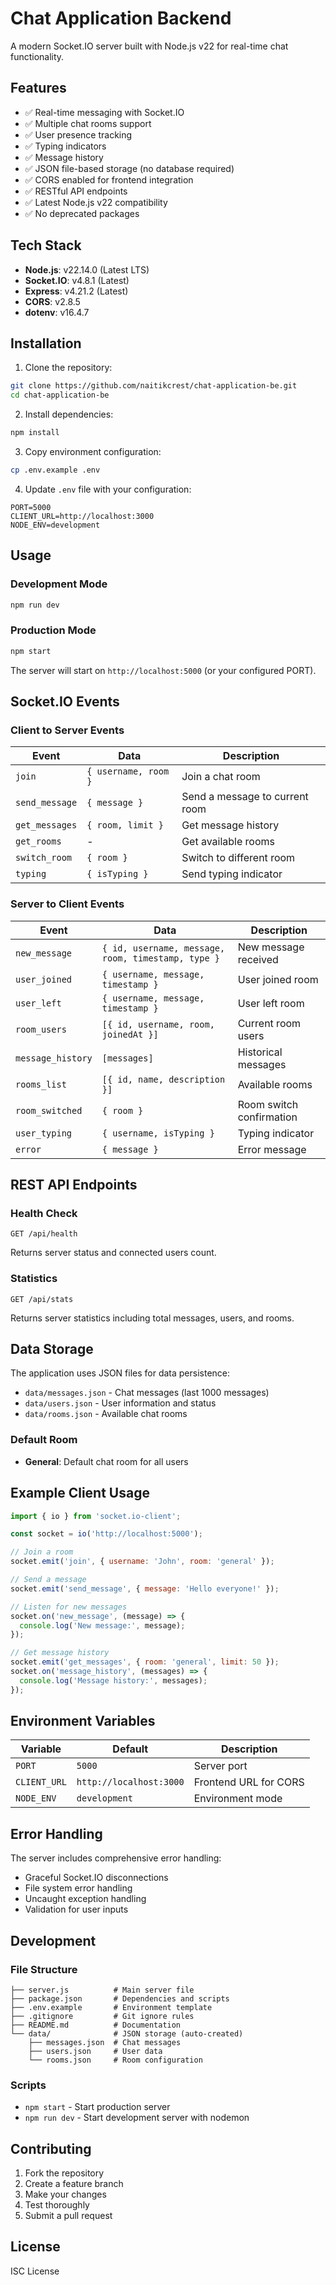 # Chat Application Backend

A modern Socket.IO server built with Node.js v22 for real-time chat functionality.

## Features

- ✅ Real-time messaging with Socket.IO
- ✅ Multiple chat rooms support
- ✅ User presence tracking
- ✅ Typing indicators
- ✅ Message history
- ✅ JSON file-based storage (no database required)
- ✅ CORS enabled for frontend integration
- ✅ RESTful API endpoints
- ✅ Latest Node.js v22 compatibility
- ✅ No deprecated packages

## Tech Stack

- **Node.js**: v22.14.0 (Latest LTS)
- **Socket.IO**: v4.8.1 (Latest)
- **Express**: v4.21.2 (Latest)
- **CORS**: v2.8.5
- **dotenv**: v16.4.7

## Installation

1. Clone the repository:
```bash
git clone https://github.com/naitikcrest/chat-application-be.git
cd chat-application-be
```

2. Install dependencies:
```bash
npm install
```

3. Copy environment configuration:
```bash
cp .env.example .env
```

4. Update `.env` file with your configuration:
```env
PORT=5000
CLIENT_URL=http://localhost:3000
NODE_ENV=development
```

## Usage

### Development Mode
```bash
npm run dev
```

### Production Mode
```bash
npm start
```

The server will start on `http://localhost:5000` (or your configured PORT).

## Socket.IO Events

### Client to Server Events

| Event | Data | Description |
|-------|------|-------------|
| `join` | `{ username, room }` | Join a chat room |
| `send_message` | `{ message }` | Send a message to current room |
| `get_messages` | `{ room, limit }` | Get message history |
| `get_rooms` | - | Get available rooms |
| `switch_room` | `{ room }` | Switch to different room |
| `typing` | `{ isTyping }` | Send typing indicator |

### Server to Client Events

| Event | Data | Description |
|-------|------|-------------|
| `new_message` | `{ id, username, message, room, timestamp, type }` | New message received |
| `user_joined` | `{ username, message, timestamp }` | User joined room |
| `user_left` | `{ username, message, timestamp }` | User left room |
| `room_users` | `[{ id, username, room, joinedAt }]` | Current room users |
| `message_history` | `[messages]` | Historical messages |
| `rooms_list` | `[{ id, name, description }]` | Available rooms |
| `room_switched` | `{ room }` | Room switch confirmation |
| `user_typing` | `{ username, isTyping }` | Typing indicator |
| `error` | `{ message }` | Error message |

## REST API Endpoints

### Health Check
```
GET /api/health
```
Returns server status and connected users count.

### Statistics
```
GET /api/stats
```
Returns server statistics including total messages, users, and rooms.

## Data Storage

The application uses JSON files for data persistence:

- `data/messages.json` - Chat messages (last 1000 messages)
- `data/users.json` - User information and status
- `data/rooms.json` - Available chat rooms

### Default Room
- **General**: Default chat room for all users

## Example Client Usage

```javascript
import { io } from 'socket.io-client';

const socket = io('http://localhost:5000');

// Join a room
socket.emit('join', { username: 'John', room: 'general' });

// Send a message
socket.emit('send_message', { message: 'Hello everyone!' });

// Listen for new messages
socket.on('new_message', (message) => {
  console.log('New message:', message);
});

// Get message history
socket.emit('get_messages', { room: 'general', limit: 50 });
socket.on('message_history', (messages) => {
  console.log('Message history:', messages);
});
```

## Environment Variables

| Variable | Default | Description |
|----------|---------|-------------|
| `PORT` | `5000` | Server port |
| `CLIENT_URL` | `http://localhost:3000` | Frontend URL for CORS |
| `NODE_ENV` | `development` | Environment mode |

## Error Handling

The server includes comprehensive error handling:
- Graceful Socket.IO disconnections
- File system error handling
- Uncaught exception handling
- Validation for user inputs

## Development

### File Structure
```
├── server.js          # Main server file
├── package.json       # Dependencies and scripts
├── .env.example       # Environment template
├── .gitignore         # Git ignore rules
├── README.md          # Documentation
└── data/              # JSON storage (auto-created)
    ├── messages.json  # Chat messages
    ├── users.json     # User data
    └── rooms.json     # Room configuration
```

### Scripts
- `npm start` - Start production server
- `npm run dev` - Start development server with nodemon

## Contributing

1. Fork the repository
2. Create a feature branch
3. Make your changes
4. Test thoroughly
5. Submit a pull request

## License

ISC License

